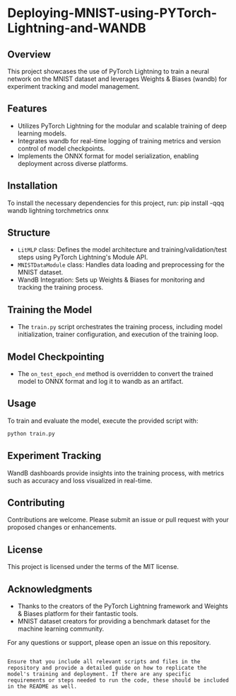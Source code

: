 # Deploying-MNIST-using-PYTorch-Lightning-and-WANDB


## Overview
This project showcases the use of PyTorch Lightning to train a neural network on the MNIST dataset and leverages Weights & Biases (wandb) for experiment tracking and model management.

## Features
- Utilizes PyTorch Lightning for the modular and scalable training of deep learning models.
- Integrates wandb for real-time logging of training metrics and version control of model checkpoints.
- Implements the ONNX format for model serialization, enabling deployment across diverse platforms.

## Installation
To install the necessary dependencies for this project, run:
pip install -qqq wandb lightning torchmetrics onnx


## Structure
- `LitMLP` class: Defines the model architecture and training/validation/test steps using PyTorch Lightning's Module API.
- `MNISTDataModule` class: Handles data loading and preprocessing for the MNIST dataset.
- WandB Integration: Sets up Weights & Biases for monitoring and tracking the training process.

## Training the Model
- The `train.py` script orchestrates the training process, including model initialization, trainer configuration, and execution of the training loop.

## Model Checkpointing
- The `on_test_epoch_end` method is overridden to convert the trained model to ONNX format and log it to wandb as an artifact.

## Usage
To train and evaluate the model, execute the provided script with:
```bash
python train.py
```

## Experiment Tracking
WandB dashboards provide insights into the training process, with metrics such as accuracy and loss visualized in real-time.

## Contributing
Contributions are welcome. Please submit an issue or pull request with your proposed changes or enhancements.

## License
This project is licensed under the terms of the MIT license.

## Acknowledgments
- Thanks to the creators of the PyTorch Lightning framework and Weights & Biases platform for their fantastic tools.
- MNIST dataset creators for providing a benchmark dataset for the machine learning community.

For any questions or support, please open an issue on this repository.
```

Ensure that you include all relevant scripts and files in the repository and provide a detailed guide on how to replicate the model's training and deployment. If there are any specific requirements or steps needed to run the code, these should be included in the README as well.
